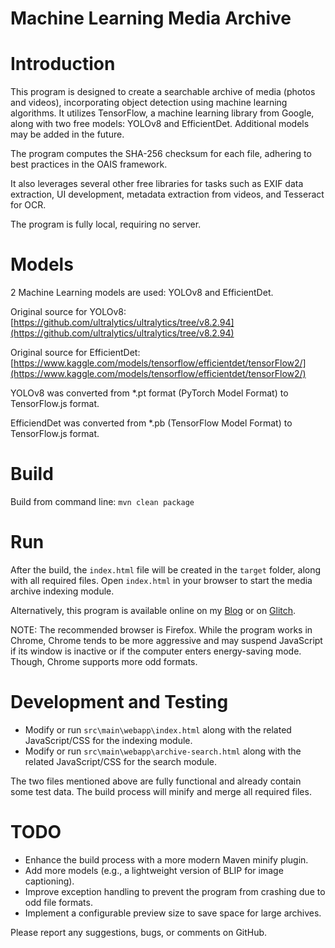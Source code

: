 # Machine Learning Media Archive

# Introduction
This program is designed to create a searchable archive of media (photos and videos), incorporating object detection using machine learning algorithms. It utilizes TensorFlow, a machine learning library from Google, along with two free models: YOLOv8 and EfficientDet. Additional models may be added in the future.

The program computes the SHA-256 checksum for each file, adhering to best practices in the OAIS framework.

It also leverages several other free libraries for tasks such as EXIF data extraction, UI development, metadata extraction from videos, and Tesseract for OCR.

The program is fully local, requiring no server.

# Models
2 Machine Learning models are used: YOLOv8 and EfficientDet.

Original source for YOLOv8: [https://github.com/ultralytics/ultralytics/tree/v8.2.94](https://github.com/ultralytics/ultralytics/tree/v8.2.94)

Original source for EfficientDet: [https://www.kaggle.com/models/tensorflow/efficientdet/tensorFlow2/](https://www.kaggle.com/models/tensorflow/efficientdet/tensorFlow2/)

YOLOv8 was converted from *.pt format (PyTorch Model Format) to TensorFlow.js format.

EfficiendDet was converted from *.pb (TensorFlow Model Format) to TensorFlow.js format.

# Build
Build from command line: `mvn clean package`

# Run
After the build, the `index.html` file will be created in the `target` folder, along with all required files. Open `index.html` in your browser to start the media archive indexing module.

Alternatively, this program is available online on my [Blog](https://zlelik.blogspot.com/2025/03/ml-media-archive.html) or on [Glitch](https://ml-media-archive.glitch.me).

NOTE: The recommended browser is Firefox. While the program works in Chrome, Chrome tends to be more aggressive and may suspend JavaScript if its window is inactive or if the computer enters energy-saving mode. Though, Chrome supports more odd formats.

# Development and Testing
- Modify or run `src\main\webapp\index.html` along with the related JavaScript/CSS for the indexing module.
- Modify or run `src\main\webapp\archive-search.html` along with the related JavaScript/CSS for the search module.

The two files mentioned above are fully functional and already contain some test data. The build process will minify and merge all required files.

# TODO
- Enhance the build process with a more modern Maven minify plugin.
- Add more models (e.g., a lightweight version of BLIP for image captioning).
- Improve exception handling to prevent the program from crashing due to odd file formats.
- Implement a configurable preview size to save space for large archives.

Please report any suggestions, bugs, or comments on GitHub.
